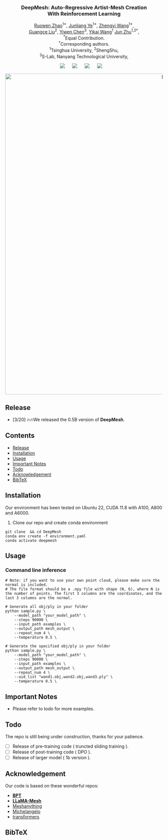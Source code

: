 <p align="center">
  <h3 align="center"><strong>DeepMesh: Auto-Regressive Artist-Mesh Creation<br>With Reinforcement Learning</strong></h3>

<p align="center">
    <a href="https://zhaorw02.github.io/">Ruowen Zhao</a><sup>1*</sup>,
    <a href="https://jamesyjl.github.io/">Junliang Ye</a><sup>1*</sup>,
    <a href="https://thuwzy.github.io/">Zhengyi Wang</a><sup>1*</sup>,<br>
    <a href="">Guangce Liu</a><sup>2</sup>,
    <a href="https://buaacyw.github.io/">Yiwen Chen</a><sup>3</sup>,
    <a href="https://yikaiw.github.io/">Yikai Wang</a><sup>1</sup>
    <a href="https://ml.cs.tsinghua.edu.cn/~jun/index.shtml">Jun Zhu</a><sup>1,2†</sup>,
    <br>
    <sup>*</sup>Equal Contribution.
    <br>
    <sup>†</sup>Corresponding authors.
    <br>
    <sup>1</sup>Tsinghua University,
    <sup>2</sup>ShengShu,
    <br>
    <sup>3</sup>S-Lab, Nanyang Technological University,
</p>


<div align="center">

<a href='https://arxiv.org/abs/2406.10163'><img src='https://img.shields.io/badge/arXiv-2406.10163-b31b1b.svg'></a> &nbsp;&nbsp;&nbsp;&nbsp;
 <a href='https://buaacyw.github.io/mesh-anything/'><img src='https://img.shields.io/badge/Project-Page-Green'></a> &nbsp;&nbsp;&nbsp;&nbsp;
 <a href='https://github.com/buaacyw/MeshAnything/blob/master/LICENSE.txt'><img src='https://img.shields.io/badge/License-MIT-blue'></a> &nbsp;&nbsp;&nbsp;&nbsp;
<a href="https://huggingface.co/Yiwen-ntu/MeshAnything/tree/main"><img src="https://img.shields.io/badge/%F0%9F%A4%97%20Weights-HF-orange"></a> &nbsp;&nbsp;&nbsp;&nbsp;

</div>


<p align="center">
    <img src="asserts/teaser.png" alt="Demo" width="1024px" />
</p>


## Release
- [3/20] 🔥🔥We released the 0.5B version of **DeepMesh**.

## Contents
- [Release](#release)
- [Installation](#installation)
- [Usage](#usage)
- [Important Notes](#important-notes)
- [Todo](#todo)
- [Acknowledgement](#acknowledgement)
- [BibTeX](#bibtex)

## Installation
Our environment has been tested on Ubuntu 22, CUDA 11.8 with A100, A800 and A6000.
1. Clone our repo and create conda environment
```
git clone  && cd DeepMesh
conda env create -f environment.yaml
conda activate deepmesh
```

## Usage
### Command line inference
```
# Note: if you want to use your own point cloud, please make sure the normal is included.
# The file format should be a .npy file with shape (N, 6), where N is the number of points. The first 3 columns are the coordinates, and the last 3 columns are the normal.

# Generate all obj/ply in your folder
python sample.py \
    --model_path "your_model_path" \
    --steps 90000 \
    --input_path examples \
    --output_path mesh_output \
    --repeat_num 4 \
    --temperature 0.5 \

# Generate the specified obj/ply in your folder
python sample.py \
    --model_path "your_model_path" \
    --steps 90000 \
    --input_path examples \
    --output_path mesh_output \
    --repeat_num 4 \
    --uid_list "wand1.obj,wand2.obj,wand3.ply" \
    --temperature 0.5 \
```
## Important Notes
- Please refer to todo for more examples.
## Todo

The repo is still being under construction, thanks for your patience. 
- [ ] Release of pre-training code  ( truncted sliding training ).
- [ ] Release of post-training code ( DPO ).
- [ ] Release of larger model ( 1b version ).

## Acknowledgement
Our code is based on these wonderful repos:
* **[BPT](https://github.com/whaohan/bpt)**
* **[LLaMA-Mesh](https://github.com/nv-tlabs/LLaMa-Mesh)**
* [Meshanything](https://github.com/buaacyw/MeshAnythingV2/tree/main)
* [Michelangelo](https://github.com/NeuralCarver/Michelangelo)
* [transformers](https://github.com/huggingface/transformers)

## BibTeX
```
```
